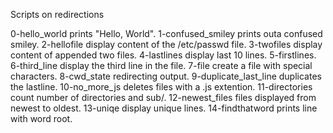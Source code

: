 Scripts on redirections


0-hello_world prints "Hello, World".
1-confused_smiley prints outa confused smiley.
2-hellofile display content of the /etc/passwd file.
3-twofiles display content of appended two files.
4-lastlines display last 10 lines.
5-firstlines.
6-third_line display the third line in the file.
7-file create a file with special characters.
8-cwd_state redirecting output.
9-duplicate_last_line duplicates the lastline.
10-no_more_js deletes files with a .js extention.
11-directories count number of directories and sub/.
12-newest_files files displayed from newest to oldest.
13-uniqe display unique lines.
14-findthatword prints line with word root.
